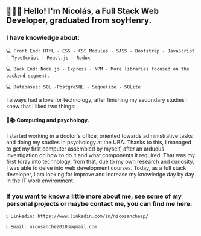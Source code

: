 ## 🙋‍♂️👋 Hello! I'm Nicolás, a Full Stack Web Developer, graduated from soyHenry.
### I have knowledge about: 
    💻 Front End: HTML - CSS - CSS Modules - SASS - Bootstrap - JavaScript - TypeScript - React.js - Redux 
    
    💻 Back End: Node.js - Express - NPM - More libraries focused on the backend segment. 
    
    💻 Databases: SQL -PostgreSQL - Sequelize - SQLite

I always had a love for technology, after finishing my secondary studies I knew that I liked two things: 
#### 🤩📚 Computing and psychology.
I started working in a doctor's office, oriented towards administrative tasks and doing my studies in psychology at the UBA. Thanks to this, I managed to get my first computer assembled by myself, after an arduous investigation on how to do it and what components it required. That was my first foray into technology, from that, due to my own research and curiosity, I was able to delve into web development courses. 
Today, as a full stack developer, I am looking for improve and increase my knowledge day by day in the IT work environment.

### If you want to know a little more about me, see some of my personal projects or maybe contact me, you can find me here: 
    📞 Linkedin: https://www.linkedin.com/in/nicosanchezp/ 
    
    📞 Email: nicosanchez0103@gmail.com
